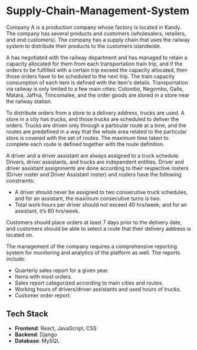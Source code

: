 # Supply-Chain-Management-System

Company A is a production company whose factory is located in Kandy. The company has several products and customers (wholesalers, retailers, and end customers). The company has a supply chain that uses the railway system to distribute their products to the customers islandwide.

A has negotiated with the railway department and has managed to retain a capacity allocated for them from each transportation train trip, and if the orders to be fulfilled with a certain trip exceed the capacity allocated, then those orders have to be scheduled to the next trip. The train capacity consumption of each item is defined with the item's details. Transportation via railway is only limited to a few main cities: Colombo, Negombo, Galle, Matara, Jaffna, Trincomalee, and the order goods are stored in a store near the railway station.

To distribute orders from a store to a delivery address, trucks are used. A store in a city has trucks, and those trucks are scheduled to deliver the orders. Trucks are driven only through a particular route at a time, and the routes are predefined in a way that the whole area related to the particular store is covered with the set of routes. The maximum time taken to complete each route is defined together with the route definition.

A driver and a driver assistant are always assigned to a truck schedule. Drivers, driver assistants, and trucks are independent entities. Driver and driver assistant assignments are done according to their respective rosters (Driver roster and Driver Assistant roster) and rosters have the following constraints:

- A driver should never be assigned to two consecutive truck schedules, and for an assistant, the maximum consecutive turns is two.
- Total work hours per driver should not exceed 40 hrs/week, and for an assistant, it’s 60 hrs/week.

Customers should place orders at least 7 days prior to the delivery date, and customers should be able to select a route that their delivery address is located on.

The management of the company requires a comprehensive reporting system for monitoring and analytics of the platform as well. The reports include:

- Quarterly sales report for a given year.
- Items with most orders.
- Sales report categorized according to main cities and routes.
- Working hours of drivers/driver assistants and used hours of trucks.
- Customer order report.

## Tech Stack

- **Frontend**: React, JavaScript, CSS
- **Backend**: Django
- **Database**: MySQL
